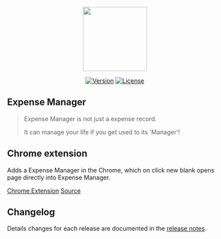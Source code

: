 <p align="center"><a href="#" target="_blank"><img width="150"src="https://github.com/skyran1278/Expense-Manager/blob/firebase/icons/playstore/icon.png"></a></p>

<p align="center">
<!--   <a href="/"><img src="https://img.shields.io/github/downloads/skyran1278/20170324-Account/latest/total.svg" alt="Downloads"></a> -->
  <a href="#"><img src="https://img.shields.io/github/release/skyran1278/Expense-Manager.svg" alt="Version"></a>
  <a href="#"><img src="https://img.shields.io/github/license/skyran1278/Expense-Manager.svg" alt="License"></a>
</p>

## Expense Manager

> Expense Manager is not just a expense record.
>
> It can manage your life if you get used to its 'Manager'!

## Chrome extension

Adds a Expense Manager in the Chrome, which on click new blank opens page directly into Expense Manager.

[Chrome Extension](https://github.com/skyran1278/20170324_ExpenseManager)
[Source](https://github.com/skyran1278/20170324_ExpenseManager/tree/firebase/dist)

## Changelog

Details changes for each release are documented in the [release notes](https://github.com/skyran1278/20170324_ExpenseManager/releases).
